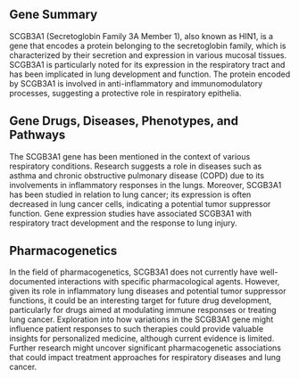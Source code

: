 ## Gene Summary
SCGB3A1 (Secretoglobin Family 3A Member 1), also known as HIN1, is a gene that encodes a protein belonging to the secretoglobin family, which is characterized by their secretion and expression in various mucosal tissues. SCGB3A1 is particularly noted for its expression in the respiratory tract and has been implicated in lung development and function. The protein encoded by SCGB3A1 is involved in anti-inflammatory and immunomodulatory processes, suggesting a protective role in respiratory epithelia. 

## Gene Drugs, Diseases, Phenotypes, and Pathways
The SCGB3A1 gene has been mentioned in the context of various respiratory conditions. Research suggests a role in diseases such as asthma and chronic obstructive pulmonary disease (COPD) due to its involvements in inflammatory responses in the lungs. Moreover, SCGB3A1 has been studied in relation to lung cancer; its expression is often decreased in lung cancer cells, indicating a potential tumor suppressor function. Gene expression studies have associated SCGB3A1 with respiratory tract development and the response to lung injury.

## Pharmacogenetics
In the field of pharmacogenetics, SCGB3A1 does not currently have well-documented interactions with specific pharmacological agents. However, given its role in inflammatory lung diseases and potential tumor suppressor functions, it could be an interesting target for future drug development, particularly for drugs aimed at modulating immune responses or treating lung cancer. Exploration into how variations in the SCGB3A1 gene might influence patient responses to such therapies could provide valuable insights for personalized medicine, although current evidence is limited. Further research might uncover significant pharmacogenetic associations that could impact treatment approaches for respiratory diseases and lung cancer.